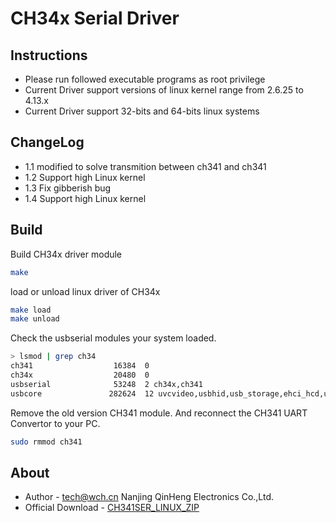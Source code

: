 # CH34x Serial Driver

## Instructions

* Please run followed executable programs as root privilege
* Current Driver support versions of linux kernel range from 2.6.25 to 4.13.x
* Current Driver support 32-bits and 64-bits linux systems

## ChangeLog

* 1.1 modified to solve transmition between ch341 and ch341
* 1.2 Support high Linux kernel
* 1.3 Fix gibberish bug
* 1.4 Support high Linux kernel

## Build

Build CH34x driver module

```bash
make
```

load or unload linux driver of CH34x

```bash
make load
make unload
```

Check the usbserial modules your system loaded.

```bash
> lsmod | grep ch34
ch341                  16384  0
ch34x                  20480  0
usbserial              53248  2 ch34x,ch341
usbcore               282624  12 uvcvideo,usbhid,usb_storage,ehci_hcd,usbserial,ch34x,xhci_pci,btusb,uas,ch341,xhci_hcd,ehci_pci
```

Remove the old version CH341 module. And reconnect the CH341 UART Convertor to your PC.

```bash
sudo rmmod ch341
```

## About

* Author - tech@wch.cn Nanjing QinHeng Electronics Co.,Ltd.
* Official Download - [CH341SER_LINUX_ZIP](http://www.wch.cn/download/CH341SER_LINUX_ZIP.html)